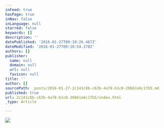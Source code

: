 ```yaml
---
inFeed: true
hasPage: true
inNav: false
inLanguage: null
starred: false
keywords: []
description: ''
datePublished: '2016-01-27T09:19:26.467Z'
dateModified: '2016-01-27T09:18:54.378Z'
authors: []
publisher:
  name: null
  domain: null
  url: null
  favicon: null
title: ''
author: []
sourcePath: _posts/2016-01-27-2c141c8b-c63b-4a78-b1c0-20b61e6c1fb5.md
published: true
url: 2c141c8b-c63b-4a78-b1c0-20b61e6c1fb5/index.html
_type: Article

---
```

![](https://the-grid-user-content.s3-us-west-2.amazonaws.com/bf247cfb-acba-4bc2-93cc-6d80aecaaf8e.JPG)